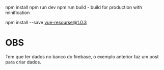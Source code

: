npm install
npm run dev
npm run build - build for production with minification


npm install --save vue-resourse@1.0.3


# OBS
Tem que ter dados no banco do firebase, o exemplo anterior
faz um post para criar dados.